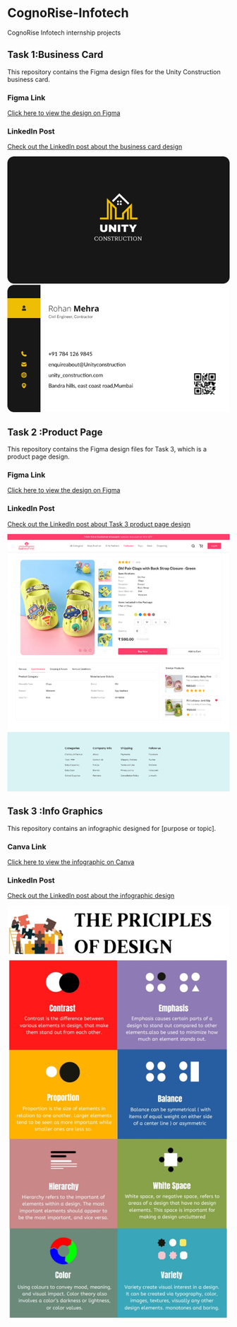 # CognoRise-Infotech
CognoRise Infotech internship projects 

## Task 1:Business Card

This repository contains the Figma design files for the Unity Construction business card.

### Figma Link
[Click here to view the design on Figma](https://www.figma.com/design/Sbw9nOQ0yMIwX8S3kBlKGj/unity_construction_card?t=BM5RcS2lHRLWMQsf-1)

### LinkedIn Post
[Check out the LinkedIn post about the business card design](https://www.linkedin.com/posts/ayesha-sayyed-10aa71117_businesscarddesign-cognoriseinfotech-internship-activity-7203829266961121280-ANJI?utm_source=share&utm_medium=member_android)

![ Business Card front view](/images/front.png)
![ Business Card back view](/images/back.png)

## Task 2 :Product Page


This repository contains the Figma design files for Task 3, which is a product page design.

### Figma Link
[Click here to view the design on Figma](https://www.figma.com/design/eZ3vidhwoRWgyjCy5jFVJB/Task3-product-page?node-id=0-1&t=fWRpkEXH0flli4CT-1)

### LinkedIn Post
[Check out the LinkedIn post about Task 3 product page design](https://www.linkedin.com/posts/ayesha-sayyed-10aa71117_cognoriseinfotech-internship-ecommerce-activity-7205509294207721472-HTuy?utm_source=share&utm_medium=member_android)

![Product Page Design](/images/Product_Page.png)


## Task 3 :Info Graphics 

This repository contains an infographic designed for [purpose or topic].

### Canva Link
[Click here to view the infographic on Canva](https://www.canva.com/design/DAGF4uvcOds/oHvWSpLhfI8I43vxqyoMMw/edit)

### LinkedIn Post
[Check out the LinkedIn post about the infographic design](https://www.linkedin.com/posts/ayesha-sayyed-10aa71117_infographicdesign-cognoriseinfotech-activity-7203023192544710656-ChRh?utm_source=share&utm_medium=member_android)

![Infographic](/images/infographics.jpg)




